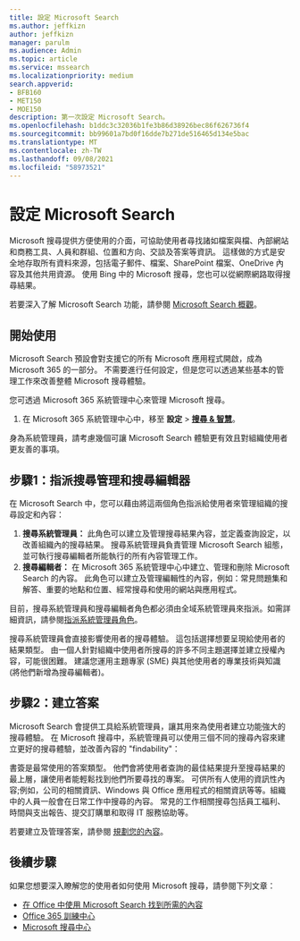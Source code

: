```yaml
---
title: 設定 Microsoft Search
ms.author: jeffkizn
author: jeffkizn
manager: parulm
ms.audience: Admin
ms.topic: article
ms.service: mssearch
ms.localizationpriority: medium
search.appverid:
- BFB160
- MET150
- MOE150
description: 第一次設定 Microsoft Search。
ms.openlocfilehash: b1ddc3c32036b1fe3b86d38926bec86f626736f4
ms.sourcegitcommit: bb99601a7bd0f16dde7b271de516465d134e5bac
ms.translationtype: MT
ms.contentlocale: zh-TW
ms.lasthandoff: 09/08/2021
ms.locfileid: "58973521"
---
```

# <a name="set-up-microsoft-search"></a>設定 Microsoft Search

Microsoft 搜尋提供方便使用的介面，可協助使用者尋找諸如檔案與檔、內部網站和商務工具、人員和群組、位置和方向、交談及答案等資訊。 這樣做的方式是安全地存取所有資料來源，包括電子郵件、檔案、SharePoint 檔案、OneDrive 內容及其他共用資源。 使用 Bing 中的 Microsoft 搜尋，您也可以從網際網路取得搜尋結果。

若要深入了解 Microsoft Search 功能，請參閱 [Microsoft Search 概觀](overview-microsoft-search.md)。

## <a name="get-started"></a>開始使用

Microsoft Search 預設會對支援它的所有 Microsoft 應用程式開啟，成為 Microsoft 365 的一部分。 不需要進行任何設定，但是您可以透過某些基本的管理工作來改善整體 Microsoft 搜尋體驗。

您可透過 Microsoft 365 系統管理中心來管理 Microsoft 搜尋。

1. 在 Microsoft 365 系統管理中心中，移至 **設定**  >  [**搜尋 & 智慧**](https://admin.microsoft.com/Adminportal/Home#/MicrosoftSearch)。

身為系統管理員，請考慮幾個可讓 Microsoft Search 體驗更有效且對組織使用者更友善的事項。

## <a name="step-1-assign-search-admin-and-search-editor"></a>步驟1：指派搜尋管理和搜尋編輯器

在 Microsoft Search 中，您可以藉由將這兩個角色指派給使用者來管理組織的搜尋設定和內容：

1. **搜尋系統管理員：** 此角色可以建立及管理搜尋結果內容，並定義查詢設定，以改善組織內的搜尋結果。 搜尋系統管理員負責管理 Microsoft Search 組態，並可執行搜尋編輯者所能執行的所有內容管理工作。
2. **搜尋編輯者：** 在 Microsoft 365 系統管理中心中建立、管理和刪除 Microsoft Search 的內容。 此角色可以建立及管理編輯性的內容，例如：常見問題集和解答、重要的地點和位置、經常搜尋和使用的網站與應用程式。

目前，搜尋系統管理員和搜尋編輯者角色都必須由全域系統管理員來指派。如需詳細資訊，請參閱[指派系統管理員角色](/office365/admin/add-users/assign-admin-roles?view=o365-worldwide)。

搜尋系統管理員會直接影響使用者的搜尋體驗。 這包括選擇想要呈現給使用者的結果類型。 由一個人針對組織中使用者所搜尋的許多不同主題選擇並建立授權內容，可能很困難。 建議您運用主題專家 (SME) 與其他使用者的專業技術與知識 (將他們新增為搜尋編輯者)。

## <a name="step-2-create-answers"></a>步驟2：建立答案

Microsoft Search 會提供工具給系統管理員，讓其用來為使用者建立功能強大的搜尋體驗。 在 Microsoft 搜尋中，系統管理員可以使用三個不同的搜尋內容來建立更好的搜尋體驗，並改善內容的 "findability"：

書簽是最常使用的答案類型。 他們會將使用者查詢的最佳結果提升至搜尋結果的最上層，讓使用者能輕鬆找到他們所要尋找的專案。
可供所有人使用的資訊性內容;例如，公司的相關資訊、Windows 與 Office 應用程式的相關資訊等等。組織中的人員一般會在日常工作中搜尋的內容。 常見的工作相關搜尋包括員工福利、時間與支出報告、提交訂購單和取得 IT 服務協助等。

若要建立及管理答案，請參閱 [規劃您的內容](plan-your-content.md)。

## <a name="next-steps"></a>後續步驟

如果您想要深入瞭解您的使用者如何使用 Microsoft 搜尋，請參閱下列文章：

- [在 Office 中使用 Microsoft Search 找到所需的內容](https://support.office.com/article/find-what-you-need-with-microsoft-search-in-office-2457d4d8-48a8-4ad4-ab89-5a0657aa8446)
- [Office 365 訓練中心](https://support.office.com/office-training-center)
- [Microsoft 搜尋中心](https://support.office.com/article/-working-title-microsoft-search-center-b8bf5a2c-7515-40a9-9a6a-b8ed382c86bc)